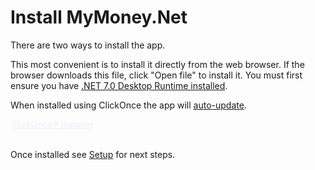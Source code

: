 # Install MyMoney.Net

There are two ways to install the app.

This most convenient is to install it directly from the web browser.  If the browser downloads this
file, click "Open file" to install it.
You must first ensure you have [.NET 7.0 Desktop Runtime installed](https://dotnet.microsoft.com/en-us/download/dotnet/7.0).

When installed using ClickOnce the app will [auto-update](Updates.md).

<div>
<a href="https://lovettsoftwarestorage.blob.core.windows.net/downloads/MyMoney/setup.exe" class="btn btn-primary mt-20 mr-30" target="_blank"  style="color:#EEEEFF" >ClickOnce® installer</a>
<br/>
<br/>
</div>


Once installed see [Setup](Setup.md) for next steps.